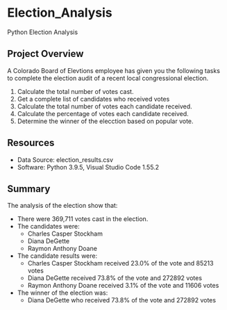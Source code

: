 # Election_Analysis
Python Election Analysis

## Project Overview
A Colorado Board of Elevtions employee has given you the following tasks to complete the election audit of a recent local congressional election.

1. Calculate the total number of votes cast.
2. Get a complete list of candidates who received votes
3. Calculate the total number of votes each candidate received.
4. Calculate the percentage of votes each candidate received.
5. Determine the winner of the elecction based on popular vote.

## Resources
- Data Source: election_results.csv
- Software: Python 3.9.5, Visual Studio Code 1.55.2

## Summary
The analysis of the election show that:
- There were 369,711 votes cast in the election.
- The candidates were:
  - Charles Casper Stockham
  - Diana DeGette
  - Raymon Anthony Doane
- The candidate results were:
  - Charles Casper Stockham received 23.0% of the vote and 85213 votes
  - Diana DeGette received 73.8% of the vote and 272892 votes
  - Raymon Anthony Doane received 3.1% of the vote and 11606 votes
- The winner of the election was:
  - Diana DeGette who received 73.8% of the vote and 272892 votes
